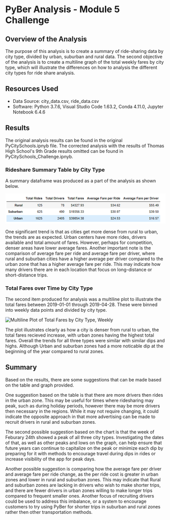 # PyBer Analysis - Module 5 Challenge

## Overview of the Analysis

The purpose of this analysis is to create a summary of ride-sharing data by city type, divided by urban, suburban and rural data. The second objective of the analysis is to create a multiline graph of the total weekly fares by city type, which will illustrate the differences on how to analysis the different city types for ride share analysis.

## Resources Used
- Data Source: city_data.csv, ride_data.csv
- Software: Python 3.7.6, Visual Studio Code 1.63.2, Conda 4.11.0, Jupyter Notebook 6.4.6

## Results

The original analysis results can be found in the original PyCitySchools.ipnyb file. The corrected analysis with the results of Thomas High School's 9th Grade results omitted can be found in PyCitySchools_Challenge.ipnyb.

### Rideshare Summary Table by City Type

A summary dataframe was produced as a part of the analysis as shown below.

![PyBer Dataframe Summary](analysis/PyBer_citytype.png)

One significant trend is that as cities get more dense from rural to urban, the trends are as expected. Urban centers have more rides, drivers available and total amount of fares. However, perhaps for competition, denser areas have lower average fares. Another important note is the comparison of average fare per ride and average fare per driver, where rural and suburban cities have a higher average per driver compared to the urban zone that has a higher average fare per ride. This may indicate how many drivers there are in each location that focus on long-distance or short-distance trips.

### Total Fares over Time by City Type

The second item produced for analysis was a multiline plot to illustrate the total fares between 2019-01-01 through 2019-04-28. These were binned into weekly data points and divided by city type.

![Multiline Plot of Total Fares by City Type, Weekly](analysis/PyBer_faresummary.png)

The plot illustrates clearly as how a city is denser from rural to urban, the total fares recieved increase, with urban zones having the highest total fares. Overall the trends for all three types were similar with similar dips and highs. Although Urban and suburban zones had a more noticable dip at the beginning of the year compared to rural zones.



## Summary

Based on the results, there are some suggestions that can be made based on the table and graph provided. 

One suggestion based on the table is that there are more drivers then rides in the urban zone. This may be useful for times where ridesharing may peak, such as during holiday periods, however there may be more drivers then necessary in the regions. While it may not require changing, it could indicate the opposite approach in that more advertising can be made to recruit drivers in rural and suburban zones.

The second possible suggestion based on the chart is that the week of Feburary 24th showed a peak of all three city types. Investigating the dates of that, as well as other peaks and lows on the graph, can help ensure that future years can continue to capitalize on the peak or minimize each dip by preparing for it with methods to encourage travel during dips in rides or increase visibility of the app for peak days.

Another possible suggestion is comparing how the average fare per driver and average fare per ride change, as the per ride cost is greater in urban zones and lower in rural and suburban zones. This may indicate that Rural and suburban zones are lacking in drivers who wish to make shorter trips, and there are fewer drivers in urban zones willing to make longer trips compared to frequent smaller ones. Another focus of recruiting drivers could be used to address this imbalance, or a system to encourage customers to try using PyBer for shorter trips in suburban and rural zones rather then other transportation methods.


